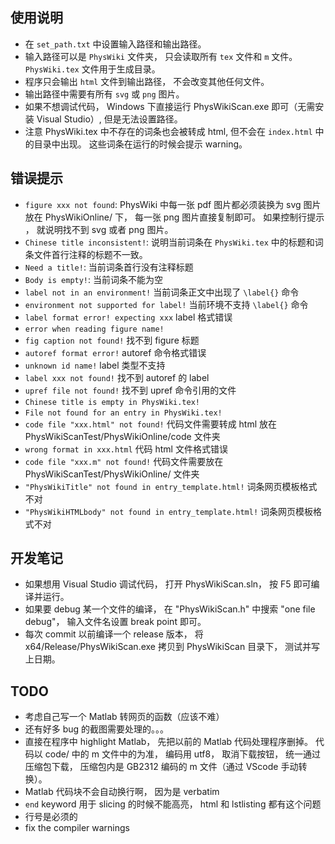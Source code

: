 ## 使用说明
* 在 `set_path.txt` 中设置输入路径和输出路径。
* 输入路径可以是 `PhysWiki` 文件夹， 只会读取所有 `tex` 文件和 `m` 文件。 `PhysWiki.tex` 文件用于生成目录。
* 程序只会输出 `html` 文件到输出路径， 不会改变其他任何文件。
* 输出路径中需要有所有 `svg` 或 `png` 图片。
* 如果不想调试代码， Windows 下直接运行 PhysWikiScan.exe 即可（无需安装 Visual Studio）, 但是无法设置路径。
* 注意 PhysWiki.tex 中不存在的词条也会被转成 html, 但不会在 `index.html` 中的目录中出现。 这些词条在运行的时候会提示 warning。

## 错误提示
* `figure xxx not found`: PhysWiki 中每一张 pdf 图片都必须装换为 svg 图片放在 PhysWikiOnline/ 下， 每一张 png 图片直接复制即可。 如果控制行提示 ， 就说明找不到 svg 或者 png 图片。
* `Chinese title inconsistent!`: 说明当前词条在 `PhysWiki.tex` 中的标题和词条文件首行注释的标题不一致。
* `Need a title!`: 当前词条首行没有注释标题
* `Body is empty!`: 当前词条不能为空
* `label not in an environment!` 当前词条正文中出现了 `\label{}` 命令
* `environment not supported for label!` 当前环境不支持 `\label{}` 命令
* `label format error! expecting xxx` label 格式错误
* `error when reading figure name!`
* `fig caption not found!` 找不到 figure 标题
* `autoref format error!` autoref 命令格式错误
* `unknown id name!` label 类型不支持
* `label xxx not found!` 找不到 autoref 的 label
* `upref file not found!` 找不到 upref 命令引用的文件
* `Chinese title is empty in PhysWiki.tex!`
* `File not found for an entry in PhysWiki.tex!`
* `code file "xxx.html" not found!` 代码文件需要转成 html 放在 PhysWikiScanTest/PhysWikiOnline/code 文件夹
* `wrong format in xxx.html` 代码 html 文件格式错误
* `code file "xxx.m" not found!` 代码文件需要放在 PhysWikiScanTest/PhysWikiOnline/ 文件夹
* `"PhysWikiTitle" not found in entry_template.html!` 词条网页模板格式不对
* `"PhysWikiHTMLbody" not found in entry_template.html!` 词条网页模板格式不对

## 开发笔记
* 如果想用 Visual Studio 调试代码， 打开 PhysWikiScan.sln， 按 F5 即可编译并运行。
* 如果要 debug 某一个文件的编译， 在 "PhysWikiScan.h" 中搜索 "one file debug"， 输入文件名设置 break point 即可。
* 每次 commit 以前编译一个 release 版本， 将 x64/Release/PhysWikiScan.exe 拷贝到 PhysWikiScan 目录下， 测试并写上日期。

## TODO
* 考虑自己写一个 Matlab 转网页的函数（应该不难）
* 还有好多 bug 的截图需要处理的。。。
* 直接在程序中 highlight Matlab， 先把以前的 Matlab 代码处理程序删掉。 代码以 code/ 中的 m 文件中的为准， 编码用 utf8， 取消下载按钮， 统一通过压缩包下载， 压缩包内是 GB2312 编码的 m 文件（通过 VScode 手动转换）。
* Matlab 代码块不会自动换行啊， 因为是 verbatim
* `end` keyword 用于 slicing 的时候不能高亮， html 和 lstlisting 都有这个问题
* 行号是必须的
* fix the compiler warnings
